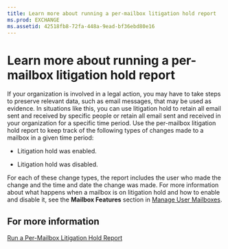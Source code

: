 ```yaml
---
title: Learn more about running a per-mailbox litigation hold report
ms.prod: EXCHANGE
ms.assetid: 42518fb8-72fa-448a-9ead-bf36ebd80e16
---
```



# Learn more about running a per-mailbox litigation hold report

If your organization is involved in a legal action, you may have to take steps to preserve relevant data, such as email messages, that may be used as evidence. In situations like this, you can use litigation hold to retain all email sent and received by specific people or retain all email sent and received in your organization for a specific time period. Use the per-mailbox litigation hold report to keep track of the following types of changes made to a mailbox in a given time period:
  
    
    


- Litigation hold was enabled.
    
  
- Litigation hold was disabled.
    
  

For each of these change types, the report includes the user who made the change and the time and date the change was made. For more information about what happens when a mailbox is on litigation hold and how to enable and disable it, see the **Mailbox Features** section in [Manage User Mailboxes](http://technet.microsoft.com/library/957ca61c-1fa1-42ab-a0e6-8488e4782566.aspx).
  
    
    


## For more information

 [Run a Per-Mailbox Litigation Hold Report](http://technet.microsoft.com/library/98c46226-2f48-42c6-a741-34bb5944f519.aspx)
  
    
    

